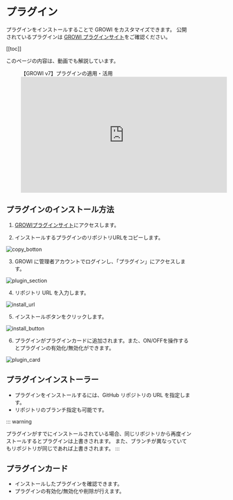 # プラグイン

プラグインをインストールすることで GROWI をカスタマイズできます。
公開されているプラグインは [GROWI プラグインサイト](https://growi.org/plugins)をご確認ください。

[[toc]]

このページの内容は、動画でも解説しています。

<figure>
  <figcaption>【GROWI v7】プラグインの適用・活用</figcaption>
  <iframe width="560" height="315" src="https://www.youtube.com/embed/jwfhZ-QgsBA?si=1D0QPvyHdrH1l0ni" title="YouTube video player" frameborder="0" allow="accelerometer; autoplay; clipboard-write; encrypted-media; gyroscope; picture-in-picture; web-share" referrerpolicy="strict-origin-when-cross-origin" allowfullscreen></iframe>
</figure>

## プラグインのインストール方法

1. [GROWIプラグインサイト](https://growi.org/plugins)にアクセスします。

2. インストールするプラグインのリポジトリURLをコピーします。

<img :src="$withBase('/assets/images/ja/plugin-1.png')" alt="copy_botton">

3. GROWI に管理者アカウントでログインし、「プラグイン」にアクセスします。

<img :src="$withBase('/assets/images/ja/plugin-2.png')" alt="plugin_section">

4. リポジトリ URL を入力します。

<img :src="$withBase('/assets/images/ja/plugin-3.png')" alt="install_url">

5. インストールボタンをクリックします。

<img :src="$withBase('/assets/images/ja/plugin-4.png')" alt="install_button">

6. プラグインがプラグインカードに追加されます。また、ON/OFFを操作するとプラグインの有効化/無効化ができます。

<img :src="$withBase('/assets/images/ja/plugin-5.png')" alt="plugin_card">

## プラグインインストーラー

- プラグインをインストールするには、GitHub リポジトリの URL を指定します。
- リポジトリのブランチ指定も可能です。

::: warning

プラグインがすでにインストールされている場合、同じリポジトリから再度インストールするとプラグインは上書きされます。
また、ブランチが異なっていてもリポジトリが同じであれば上書きされます。
:::

## プラグインカード

- インストールしたプラグインを確認できます。
- プラグインの有効化/無効化や削除が行えます。
